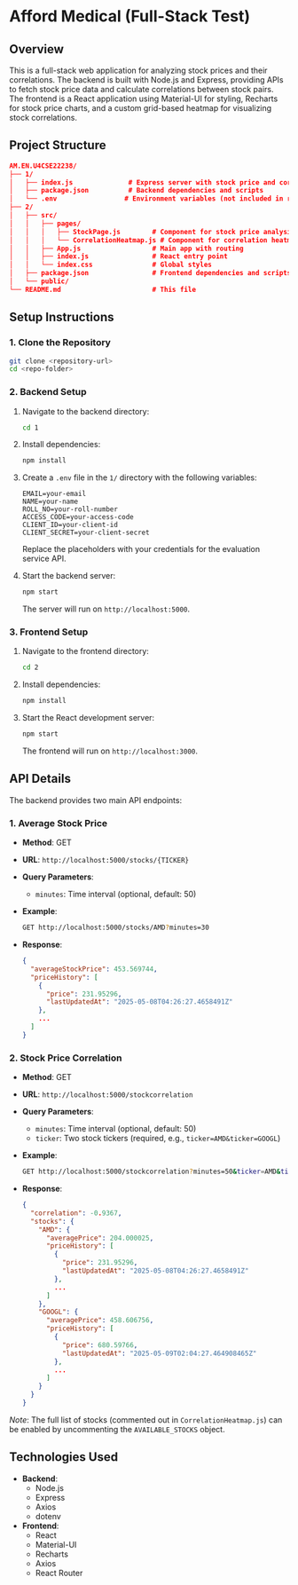# Afford Medical (Full-Stack Test)

## Overview

This is a full-stack web application for analyzing stock prices and their correlations. The backend is built with Node.js and Express, providing APIs to fetch stock price data and calculate correlations between stock pairs. The frontend is a React application using Material-UI for styling, Recharts for stock price charts, and a custom grid-based heatmap for visualizing stock correlations.

## Project Structure

```json
AM.EN.U4CSE22238/
├── 1/
│   ├── index.js              # Express server with stock price and correlation APIs
│   ├── package.json          # Backend dependencies and scripts
│   └── .env                 # Environment variables (not included in repo)
├── 2/
│   ├── src/
│   │   ├── pages/
│   │   │   ├── StockPage.js        # Component for stock price analysis
│   │   │   └── CorrelationHeatmap.js # Component for correlation heatmap
│   │   ├── App.js                  # Main app with routing
│   │   ├── index.js                # React entry point
│   │   └── index.css               # Global styles
│   ├── package.json                # Frontend dependencies and scripts
│   └── public/
└── README.md                       # This file
```

## Setup Instructions

### 1. Clone the Repository

```bash
git clone <repository-url>
cd <repo-folder>
```

### 2. Backend Setup

1. Navigate to the backend directory:

   ```bash
   cd 1
   ```

2. Install dependencies:

   ```bash
   npm install
   ```

3. Create a `.env` file in the `1/` directory with the following variables:

   ```env
   EMAIL=your-email
   NAME=your-name
   ROLL_NO=your-roll-number
   ACCESS_CODE=your-access-code
   CLIENT_ID=your-client-id
   CLIENT_SECRET=your-client-secret
   ```

   Replace the placeholders with your credentials for the evaluation service API.
4. Start the backend server:

   ```bash
   npm start
   ```

   The server will run on `http://localhost:5000`.

### 3. Frontend Setup

1. Navigate to the frontend directory:

   ```bash
   cd 2
   ```

2. Install dependencies:

   ```bash
   npm install
   ```

3. Start the React development server:

   ```bash
   npm start
   ```

   The frontend will run on `http://localhost:3000`.

## API Details

The backend provides two main API endpoints:

### 1. Average Stock Price

- **Method**: GET
- **URL**: `http://localhost:5000/stocks/{TICKER}`
- **Query Parameters**:
  - `minutes`: Time interval (optional, default: 50)
- **Example**:

  ```bash
  GET http://localhost:5000/stocks/AMD?minutes=30
  ```

- **Response**:

  ```json
  {
    "averageStockPrice": 453.569744,
    "priceHistory": [
      {
        "price": 231.95296,
        "lastUpdatedAt": "2025-05-08T04:26:27.4658491Z"
      },
      ...
    ]
  }
  ```

### 2. Stock Price Correlation

- **Method**: GET
- **URL**: `http://localhost:5000/stockcorrelation`
- **Query Parameters**:
  - `minutes`: Time interval (optional, default: 50)
  - `ticker`: Two stock tickers (required, e.g., `ticker=AMD&ticker=GOOGL`)
- **Example**:

  ```bash
  GET http://localhost:5000/stockcorrelation?minutes=50&ticker=AMD&ticker=GOOGL
  ```

- **Response**:

  ```json
  {
    "correlation": -0.9367,
    "stocks": {
      "AMD": {
        "averagePrice": 204.000025,
        "priceHistory": [
          {
            "price": 231.95296,
            "lastUpdatedAt": "2025-05-08T04:26:27.4658491Z"
          },
          ...
        ]
      },
      "GOOGL": {
        "averagePrice": 458.606756,
        "priceHistory": [
          {
            "price": 680.59766,
            "lastUpdatedAt": "2025-05-09T02:04:27.464908465Z"
          },
          ...
        ]
      }
    }
  }
  ```

*Note*: The full list of stocks (commented out in `CorrelationHeatmap.js`) can be enabled by uncommenting the `AVAILABLE_STOCKS` object.

## Technologies Used

- **Backend**:
  - Node.js
  - Express
  - Axios
  - dotenv
- **Frontend**:
  - React
  - Material-UI
  - Recharts
  - Axios
  - React Router
